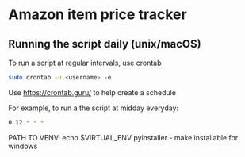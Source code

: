 # Amazon item price tracker
## Running the script daily (unix/macOS)
To run a script at regular intervals, use crontab
```bash
sudo crontab -u <username> -e
```
Use https://crontab.guru/ to help create a schedule

For example, to run a the script at midday everyday:
```bash
0 12 * * * 
```

PATH TO VENV: echo $VIRTUAL_ENV
pyinstaller - make installable for windows
